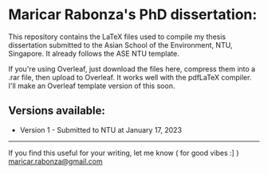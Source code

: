 # Maricar Rabonza's PhD dissertation:

This repository contains the LaTeX files used to compile my thesis dissertation submitted to the Asian School of the Environment, NTU, Singapore.
It already follows the ASE NTU template.

If you're using Overleaf, just download the files here, compress them into a .rar file, then upload to Overleaf. It works well with the pdfLaTeX compiler.
I'll make an Overleaf template version of this soon.


## Versions available:

* Version 1 - Submitted to NTU at January 17, 2023


-----
If you find this useful for your writing, let me know ( for good vibes :] )
maricar.rabonza@gmail.com
